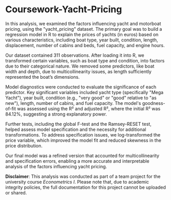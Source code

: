 # Coursework-Yacht-Pricing
In this analysis, we examined the factors influencing yacht and motorboat pricing, using the "yacht_pricing" dataset. The primary goal was to build a regression model in R to explain the prices of yachts (in euros) based on various characteristics, including boat type, year built, condition, length, displacement, number of cabins and beds, fuel capacity, and engine hours.

Our dataset contained 311 observations. After loading it into R, we transformed certain variables, such as boat type and condition, into factors due to their categorical nature. We removed some predictors, like boat width and depth, due to multicollinearity issues, as length sufficiently represented the boat’s dimensions.

Model diagnostics were conducted to evaluate the significance of each predictor. Key significant variables included yacht type (specifically "Mega Yacht"), year built, condition (e.g., "very good" or "good" relative to "as new"), length, number of cabins, and fuel capacity. The model's goodness-of-fit was assessed using the R² and adjusted R², where the initial R² was 84.12%, suggesting a strong explanatory power.

Further tests, including the global F-test and the Ramsey-RESET test, helped assess model specification and the necessity for additional transformations. To address specification issues, we log-transformed the price variable, which improved the model fit and reduced skewness in the price distribution.

Our final model was a refined version that accounted for multicollinearity and specification errors, enabling a more accurate and interpretable analysis of the factors influencing yacht pricing.

**Disclaimer**: This analysis was conducted as part of a team project for the university course *Econometrics I*. Please note that, due to academic integrity policies, the full documentation for this project cannot be uploaded or shared.
